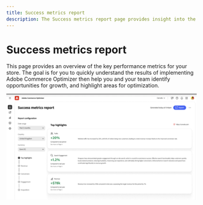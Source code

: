 ```yaml
---
title: Success metrics report
description: The Success metrics report page provides insight into the key performance metrics for your store.
---
```

# Success metrics report

This page provides an overview of the key performance metrics for your store. The goal is for you to quickly understand the results of implementing Adobe Commerce Optimizer then help you and your team identify opportunities for growth, and highlight areas for optimization.

![Success metrics report](../assets/success-metrics.png)

<!--
Develop a tool that generates a PDF report comparing before and after KPIs to demonstrate the success of ComOpt project launch. The report should be visually appealing, data-driven, and easy to interpret for a business people.

SCOPE
Accept before and after data for the following KPIs:
Revenue (Total revenue in currency)
Conversion Rate (CVR) (Percentage of visitors completing a purchase)
Search CVR (Conversion rate from site search)
Visits (New & Returning customers separately)
Bounce Rate (Percentage of visitors leaving after one page)
Calculate percentage change for each KPI.
Highlight positive (green) and negative (red) changes.
PDF Report Generation
Branded Cover Page with: company Logo, Report Title (e.g., Project Launch Impact Analysis), Date Range & Report Generation Date
Summary Section
Short textual summary of the results.
Key highlights (e.g., "Revenue increased by 15%, CVR improved by 5%").
Visual Data Representation
Before & After KPI Table with percentage changes.
Bar Charts & Line Graphs to show trends.
Pie Chart (if applicable, e.g., new vs. returning customer distribution).
UX need to define visual based on described requirement.
-->
